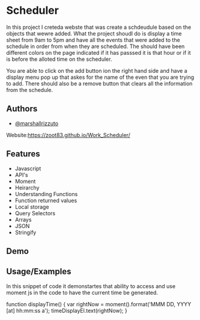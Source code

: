 # Scheduler

In this project I creteda webste that was create a schdeudule based on the objects that wewre added. What the project shoudl do is display a time sheet from 9am to 5pm and have all the events 
that were added to the schedule in order from when they are scheduled. The should have been different colors on the page indicated if it has passsed it is that hour or if it is before the alloted time on the 
scheduler. 

You are able to click on the add button ion the right hand side and have a display menu pop up that askes for the name of the even that you are trying to add. There should also be a remove button that clears all the information from the schedule.

## Authors

- [@marshallrizzuto](https://github.com/Zoot83)

Website:https://zoot83.github.io/Work_Scheduler/ 
## Features

- Javascript
- API's
- Moment
- Heirarchy 
- Understanding Functions
- Function returned values
- Local storage
- Query Selectors
- Arrays
- JSON
- Stringify



## Demo




## Usage/Examples

  In this snippet of code it demonstartes that ability to access and use moment js in the code to have the current time be generated. 

  function displayTime() {
    var rightNow = moment().format('MMM DD, YYYY [at] hh:mm:ss a');
    timeDisplayEl.text(rightNow);
  }
